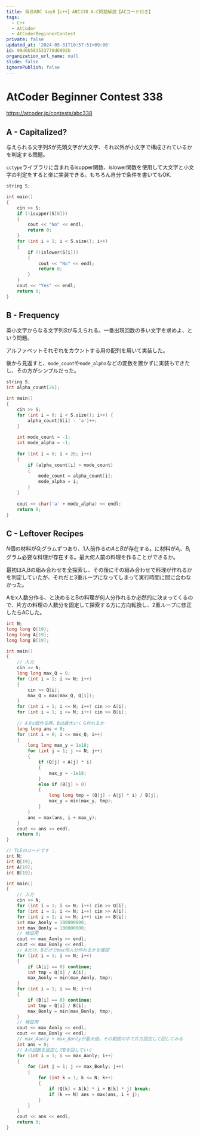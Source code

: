 ```yaml
---
title: 毎日ABC day8【c++】ABC338 A-C問題解説【ACコード付き】
tags:
  - C++
  - AtCoder
  - AtCoderBeginnerContest
private: false
updated_at: '2024-05-31T10:57:51+09:00'
id: 99d6b583533770d6992b
organization_url_name: null
slide: false
ignorePublish: false
---
```

# AtCoder Beginner Contest 338

https://atcoder.jp/contests/abc338

## A - Capitalized?
与えられる文字列$S$が先頭文字が大文字、それ以外が小文字で構成されているかを判定する問題。

`cctype`ライブラリに含まれるisupper関数、islower関数を使用して大文字と小文字の判定をすると楽に実装できる。もちろん自分で条件を書いてもOK.

```cpp
string S;

int main()
{
	cin >> S;
	if (!isupper(S[0]))
	{
		cout << "No" << endl;
		return 0;
	}
	for (int i = 1; i < S.size(); i++)
	{
		if (!islower(S[i]))
		{
			cout << "No" << endl;
			return 0;
		}
	}
	cout << "Yes" << endl;
	return 0;
}
```


## B - Frequency
英小文字からなる文字列$S$が与えられる。一番出現回数の多い文字を求めよ、という問題。

アルファベットそれぞれをカウントする用の配列を用いて実装した。

後から見返すと、`mode_count`や`mode_alpha`などの変数を置かずに実装もできたし、その方がシンプルだった。

```cpp
string S;
int alpha_count[26];

int main()
{
    cin >> S;
    for (int i = 0; i < S.size(); i++) {
        alpha_count[S[i] - 'a']++;
    }
    
    int mode_count = -1;
    int mode_alpha = -1;
    
    for (int i = 0; i < 26; i++)
    {
        if (alpha_count[i] > mode_count)
        {
            mode_count = alpha_count[i];
            mode_alpha = i;
        }
    }
    
    cout << char('a' + mode_alpha) << endl;
    return 0;
}
```


## C - Leftover Recipes
$N$個の材料が$Q_{i}$グラムずつあり、1人前作るの$A$と$B$が存在する。に材料が$A_{i}$、$B_{i}$グラム必要な料理が存在する。最大何人前の料理を作ることができるか。

最初はA,Bの組み合わせを全探索し、その後にその組み合わせで料理が作れるかを判定していたが、それだと3重ループになってしまって実行時間に間に合わなかった。

Aをx人数分作る、と決めるとBの料理が何人分作れるか必然的に決まってくるので、片方の料理の人数分を固定して探索する方に方向転換し、2重ループに修正したらACした。

```cpp
int N;
long long Q[19];
long long A[19];
long long B[19];

int main()
{
    // 入力
    cin >> N;
    long long max_Q = 0;
    for (int i = 1; i <= N; i++)
    {
        cin >> Q[i];
        max_Q = max(max_Q, Q[i]);
    }
    for (int i = 1; i <= N; i++) cin >> A[i];
    for (int i = 1; i <= N; i++) cin >> B[i];
    
    // Aをx個作る時、Bは最大いくら作れるか
    long long ans = 0;
    for (int i = 0; i <= max_Q; i++)
    {
        long long max_y = 1e18;
        for (int j = 1; j <= N; j++)
        {
            if (Q[j] < A[j] * i)
            {
                max_y = -1e18;
            }
            else if (B[j] > 0)
            {
                long long tmp = (Q[j] - A[j] * i) / B[j];
                max_y = min(max_y, tmp);
            }
        }
		ans = max(ans, i + max_y);
    }
    cout << ans << endl;
    return 0;
}
```

```cpp
// TLEのコードです
int N;
int Q[19];
int A[19];
int B[19];

int main()
{
	// 入力
	cin >> N;
	for (int i = 1; i <= N; i++) cin >> Q[i];
	for (int i = 1; i <= N; i++) cin >> A[i];
	for (int i = 1; i <= N; i++) cin >> B[i];
	int max_Aonly = 100000000;
	int max_Bonly = 100000000;
	// 検証用
	cout << max_Aonly << endl;
	cout << max_Bonly << endl;
	// Aだけ、Bだけでmax何人分作れるかを確認
	for (int i = 1; i <= N; i++)
	{
		if (A[i] == 0) continue;
		int tmp = Q[i] / A[i];
		max_Aonly = min(max_Aonly, tmp);
	}
	for (int i = 1; i <= N; i++)
	{
		if (B[i] == 0) continue;
		int tmp = Q[i] / B[i];
		max_Bonly = min(max_Bonly, tmp);
	}
	// 検証用
	cout << max_Aonly << endl;
	cout << max_Bonly << endl;
	// max_Aonly + max_Bonlyが最大値。その範囲の中で片方固定して回してみる
	int ans = 0;
	// Aの回数を固定してBを回していく
	for (int i = 1; i <= max_Aonly; i++)
	{
		for (int j = 1; j <= max_Bonly; j++)
		{
			for (int k = 1; k <= N; k++)
			{
				if (Q[k] < A[k] * i + B[k] * j) break;
				if (k == N) ans = max(ans, i + j);
			}
		}
	}
	cout << ans << endl;
	return 0;
}
```
